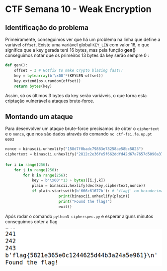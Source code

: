# CTF Semana 10 - Weak Encryption


## Identificação do problema

Primeiramente, conseguimos ver que há um problema na linha que define a variável `offset`.
Existe uma variável global `KEY_LEN` com valor 16, o que significa que a key gerada terá 16 bytes, mas pela função **gen()** conseguimos notar que os primeiros 13 bytes da key serão sempre 0 : 

```py
def gen(): 
	offset = 3 # Hotfix to make Crypto blazing fast!!
	key = bytearray(b'\x00'*(KEYLEN-offset)) 
	key.extend(os.urandom(offset))
	return bytes(key)
```

Assim, só os últimos 3 bytes da key serão variáveis, o que torna esta criptação vulnerável a ataques brute-force.

## Montando um ataque

Para desenvolver um ataque brute-force precisamos de obter o `ciphertext` e o `nonce`, que nos são dados através do comando `nc ctf-fsi.fe.up.pt 6003`

```py
nonce = binascii.unhexlify("158d7f0badc79883e78258ae58bc5823")
ciphertext = binascii.unhexlify("2812c2e36fe5f662ddfd42d67a7657d5090a3773d5e0daf60952e737e39fb33d260bdf00d7510c")

for i in range(256):
	for j in range(256):
		for k in range(256):
			key = b'\x00'*13 + bytes([i,j,k])
			plain = binascii.hexlify(dec(key,ciphertext,nonce))
			if plain.startswith(b'666c61677b'): # 'flag{' em hexadecimal
                		print(binascii.unhexlify(plain))
                		print("Found the flag!")
                		exit()
```

Após rodar o comando `python3 cipherspec.py` e esperar alguns minutos conseguimos obter a flag

![image](./images/ctf.png)